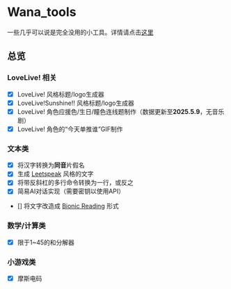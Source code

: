 # Wana_tools

一些几乎可以说是完全没用的小工具。详情请点击[这里](https://watanabechika.github.io/Wana_tools/)

## 总览
### LoveLive! 相关
- [x] LoveLive! 风格标题/logo生成器
- [x] LoveLive!Sunshine!! 风格标题/logo生成器
- [x] LoveLive! 角色应援色/生日/瞳色连线题制作（数据更新至**2025.5.9**，无音乐剧）
- [x] LoveLive! 角色的“今天单推谁”GIF制作

### 文本类
- [x] 将汉字转换为**同音**片假名
- [x] 生成 [Leetspeak](https://en.wikipedia.org/wiki/Leet) 风格的文字
- [x] 将带反斜杠的多行命令转换为一行，或反之
- [x] 简易AI对话实现（需要密钥以使用API）
- [] 将文字改造成 [Bionic Reading](https://bionic-reading.com/) 形式

### 数学/计算类
- [x] 限于1~45的和分解器

### 小游戏类
- [x] 摩斯电码